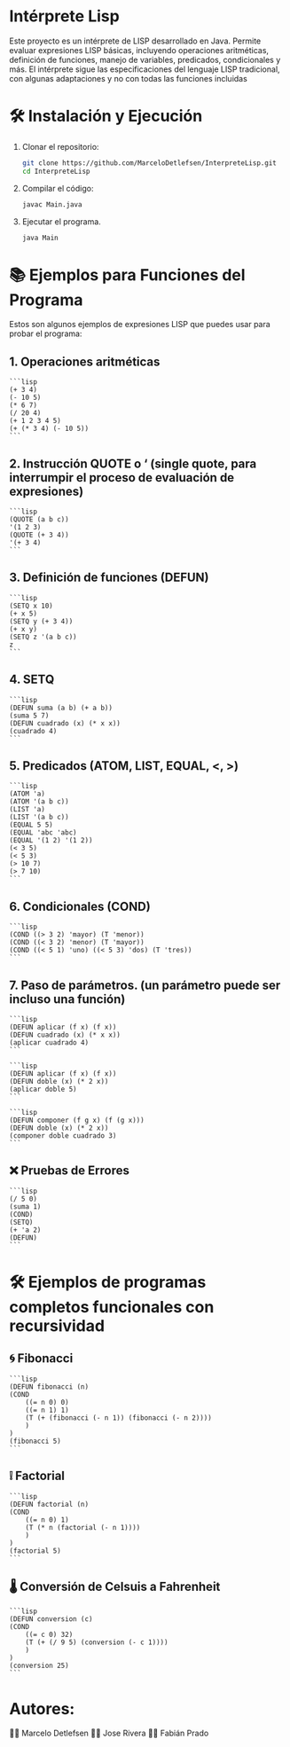 # Intérprete Lisp
Este proyecto es un intérprete de LISP desarrollado en Java. Permite evaluar expresiones LISP básicas, incluyendo operaciones aritméticas, definición de funciones, manejo de variables, predicados, condicionales y más. El intérprete sigue las especificaciones del lenguaje LISP tradicional, con algunas adaptaciones y no con todas las funciones incluidas

# 🛠️ Instalación y Ejecución
1. Clonar el repositorio:
    ```bash
    git clone https://github.com/MarceloDetlefsen/InterpreteLisp.git
    cd InterpreteLisp
    ```

2. Compilar el código:
    ```bash
    javac Main.java
    ```

3. Ejecutar el programa.
    ```bash
    java Main
    ```

# 📚 Ejemplos para Funciones del Programa
Estos son algunos ejemplos de expresiones LISP que puedes usar para probar el programa:

## 1. Operaciones aritméticas
    ```lisp
    (+ 3 4)
    (- 10 5)
    (* 6 7)
    (/ 20 4)
    (+ 1 2 3 4 5)
    (+ (* 3 4) (- 10 5))
    ```

## 2. Instrucción QUOTE o ‘ (single quote, para interrumpir el proceso de evaluación de expresiones)
    ```lisp
    (QUOTE (a b c))
    '(1 2 3)
    (QUOTE (+ 3 4))
    '(+ 3 4)
    ```

## 3. Definición de funciones (DEFUN)
    ```lisp
    (SETQ x 10)
    (+ x 5)
    (SETQ y (+ 3 4))
    (+ x y)
    (SETQ z '(a b c))
    z
    ```

## 4. SETQ
    ```lisp
    (DEFUN suma (a b) (+ a b))
    (suma 5 7)
    (DEFUN cuadrado (x) (* x x))
    (cuadrado 4)
    ```

## 5. Predicados (ATOM, LIST, EQUAL, <, >)
    ```lisp
    (ATOM 'a)
    (ATOM '(a b c))
    (LIST 'a)
    (LIST '(a b c))
    (EQUAL 5 5)
    (EQUAL 'abc 'abc)
    (EQUAL '(1 2) '(1 2))
    (< 3 5)
    (< 5 3)
    (> 10 7)
    (> 7 10)
    ```

## 6. Condicionales (COND)
    ```lisp
    (COND ((> 3 2) 'mayor) (T 'menor))
    (COND ((< 3 2) 'menor) (T 'mayor))
    (COND ((< 5 1) 'uno) ((< 5 3) 'dos) (T 'tres))
    ```

## 7. Paso de parámetros. (un parámetro puede ser incluso una función)
    ```lisp
    (DEFUN aplicar (f x) (f x))
    (DEFUN cuadrado (x) (* x x))
    (aplicar cuadrado 4)
    ```

    ```lisp
    (DEFUN aplicar (f x) (f x))
    (DEFUN doble (x) (* 2 x))
    (aplicar doble 5)
    ```

    ```lisp
    (DEFUN componer (f g x) (f (g x)))
    (DEFUN doble (x) (* 2 x))
    (componer doble cuadrado 3)
    ```

## ❌ Pruebas de Errores
    ```lisp
    (/ 5 0)
    (suma 1)
    (COND)
    (SETQ)
    (+ 'a 2)
    (DEFUN)
    ```

# 🛠️ Ejemplos de programas completos funcionales con recursividad

## 🌀 Fibonacci
    ```lisp
    (DEFUN fibonacci (n)
    (COND
        ((= n 0) 0)
        ((= n 1) 1)
        (T (+ (fibonacci (- n 1)) (fibonacci (- n 2))))
        )
    )
    (fibonacci 5)
    ```

## ❕ Factorial
    ```lisp
    (DEFUN factorial (n)
    (COND
        ((= n 0) 1)
        (T (* n (factorial (- n 1))))
        )
    )
    (factorial 5)
    ```

##  🌡️ Conversión de Celsuis a Fahrenheit
    ```lisp
    (DEFUN conversion (c)
    (COND
        ((= c 0) 32)
        (T (+ (/ 9 5) (conversion (- c 1))))
        )
    )
    (conversion 25)
    ```

# Autores:
👨‍💻 Marcelo Detlefsen
👨‍💻 Jose Rivera
👨‍💻 Fabián Prado
